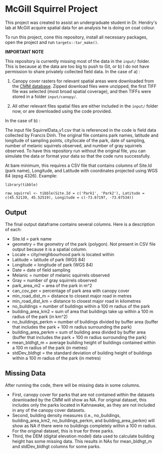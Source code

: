 # McGill Squirrel Project 

This project was created to assist an undergraduate student in Dr. Hendry's lab at McGill acquire spatial data for an analysis he is doing on coat colour. 

To run this project, cone this repository, install all necessary packages, open the project and run `targets::tar_make()`. 

**IMPORTANT NOTE**

This repository is currently missing most of the data in the `input/` folder. This is because a) the data are too big to push to Git, or b) I do not have permission to share privately collected field data. In the case of a) :

1. Canopy cover rasters for relevant spatial areas were downloaded from the [CMM database]([https://observatoire.cmm.qc.ca/produits/donnees-georeferencees/#orthophotographies](https://observatoire.cmm.qc.ca/produits/donnees-georeferencees/#indice_canopee)https://observatoire.cmm.qc.ca/produits/donnees-georeferencees/#indice_canopee). Zipped download files were unzipped, the first TIFF file was selected (most broad spatial coverage), and then TIFFs were stored in a folder `input/canopy/`.

2. All other relevant files spatial files are either included in the `input/` folder now, or are downloaded using the code provided.

In the case of b) : 

The input file SquirrelData_v1.csv that is referenced in the code is field data collected by Francis Dinh. The original file contains park names, latitude and longitude of sampling points, city/locale of the park, date of sampling, number of melanic squirrels observed, and number of gray squirrels observed. To have this repository run without the original file, you can simulate the data or format your data so that the code runs successfully. 

At bare minimum, this requires a CSV file that contains columns of Site.Id (park name), Longitude, and Latitude with coordinates projected using WGS 84 (epsg 4326). Example: 

```{r}
library(tibble)

raw_squirrel <- tibble(Site.Id = c('Park1', 'Park2'), Latitude = c(45.52139, 45.52519), Longitude = c(-73.67197, -73.67534))
```

## Output 
The final output dataframe contains several columns. Here is a description of each: 

- Site.Id = park name
- geometry = the geometry of the park (polygon). Not present in CSV file output because it is a spatial column.
- Locale = city/neighbourhood park is located within 
- Latitude = latitude of park (WGS 84)
- Longitude = longitude of park (WGS 84)
- Date = date of field sampling
- Melanic = number of melanic squirrels observed
- Gray = number of gray squirrels observed 
- park_area_m2 = area of the park in m^2
- can_cov_per = percentage of park area with canopy cover
- min_road_dist_m = distance to closest major road in metres
- min_road_dist_km = distance to closest major road in kilometres 
- no_buildings = number of buildings within a 100 m radius of the park
- building_area_km2 = sum of area that buildings take up within a 100 m radius of the park (in km^2)
- no_buildings_perkm = number of buildings divided by buffer area (buffer that includes the park + 100 m radius surrounding the park)
- building_area_perkm = sum of building area divided by buffer area (buffer that includes the park + 100 m radius surrounding the park)
- mean_bldhgt_m = average building height of buildings contained within a 100 m radius of the park (in metres)
- stdDev_bldhgt = the standard deviation of building height of buildings within a 100 m radius of the park (in metres)

## Missing Data
After running the code, there will be missing data in some columns. 

- First, canopy cover for parks that are not contained within the datasets downloaded by the CMM will show as NA. For original dataset, this includes only the parks located in Kahnawake, as they are not included in any of the canopy cover datasets.
- Second, building density measures (i.e., no_buildings, building_area_km2, no_buildings_perkm, and building_area_perkm) will show as NA if there were no buildings completely within a 100 m radius. For the original dataset, this is true for three parks.
- Third, the DEM (digital elevation model) data used to calculate building height has some missing data. This results in NAs for mean_bldhgt_m and stdDev_bldhgt columns for some parks.
